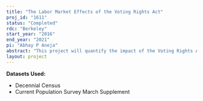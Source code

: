 ```yaml
---
title: "The Labor Market Effects of the Voting Rights Act"
proj_id: "1611"
status: "Completed"
rdc: "Berkeley"
start_year: "2016"
end_year: "2021"
pi: "Abhay P Aneja"
abstract: "This project will quantify the impact of the Voting Rights Act (VRA) on labor market outcomes of persons under its purview compared to their experience prior to VRA and to those that are not affected. Using the Current Population Survey and Decennial Census, the researchers compare the outcomes of individuals that live in counties subject to Section 5 of the VRA to those not in these counties but in similar, geographically adjacent jurisdictions. This research will provide estimates of the economic effect of legislation designed to facilitate political participation on racial and ethnic minorities (the intended beneficiaries of these laws) as well as other affected subpopulations. "
layout: project
---
```


**Datasets Used:**

  - Decennial Census 
  - Current Population Survey March Supplement 


